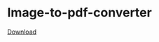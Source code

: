 # Image-to-pdf-converter
<a href="/raw/main/WinFormsApp2/bin/Release/net6.0-windows/publish/win-x86/ImageToPDFConverter.exe">
Download
</a>
